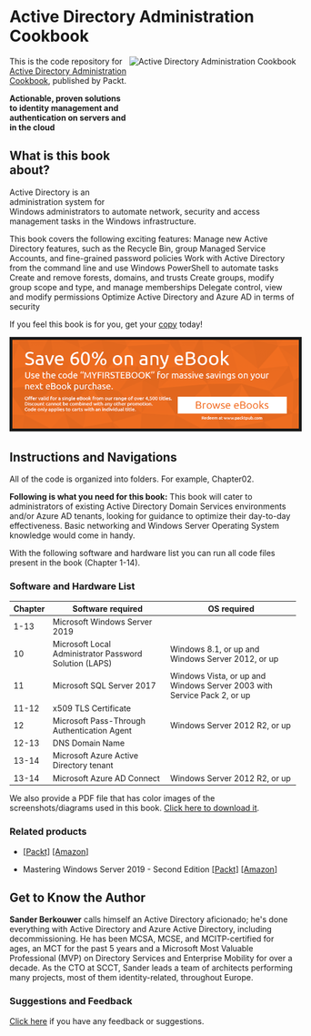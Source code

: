 # Active Directory Administration Cookbook

<a href="https://www.packtpub.com/virtualization-and-cloud/active-directory-administration-cookbook?utm_source=github&utm_medium=repository&utm_campaign=9781789806984 "><img src="https://d1ldz4te4covpm.cloudfront.net/sites/default/files/imagecache/ppv4_main_book_cover/cover_B12338.png" alt="Active Directory Administration Cookbook" height="256px" align="right"></a>

This is the code repository for [Active Directory Administration Cookbook](https://www.packtpub.com/virtualization-and-cloud/active-directory-administration-cookbook?utm_source=github&utm_medium=repository&utm_campaign=9781789806984 ), published by Packt.

**Actionable, proven solutions to identity management and authentication on servers and in the cloud**

## What is this book about?
Active Directory is an administration system for Windows administrators to automate network, security and access management tasks in the Windows infrastructure.

This book covers the following exciting features:
Manage new Active Directory features, such as the Recycle Bin, group Managed Service Accounts, and fine-grained password policies 
Work with Active Directory from the command line and use Windows PowerShell to automate tasks 
Create and remove forests, domains, and trusts 
Create groups, modify group scope and type, and manage memberships 
Delegate control, view and modify permissions 
Optimize Active Directory and Azure AD in terms of security 

If you feel this book is for you, get your [copy](https://www.amazon.com/dp/1-789-80698-4) today!

<a href="https://www.packtpub.com/?utm_source=github&utm_medium=banner&utm_campaign=GitHubBanner"><img src="https://raw.githubusercontent.com/PacktPublishing/GitHub/master/GitHub.png" 
alt="https://www.packtpub.com/" border="5" /></a>

## Instructions and Navigations
All of the code is organized into folders. For example, Chapter02.

**Following is what you need for this book:**
This book will cater to administrators of existing Active Directory Domain Services environments and/or Azure AD tenants, looking for guidance to optimize their day-to-day effectiveness. Basic networking and Windows Server Operating System knowledge would come in handy.

With the following software and hardware list you can run all code files present in the book (Chapter 1-14).
### Software and Hardware List
| Chapter | Software required | OS required |
| -------- | ------------------------------------ | ----------------------------------- |
| 1-13 | Microsoft Windows Server 2019 |  |
| 10 | Microsoft Local Administrator Password Solution (LAPS) | Windows 8.1, or up and Windows Server 2012, or up |
| 11 | Microsoft SQL Server 2017 | Windows Vista, or up and Windows Server 2003 with Service Pack 2, or up |
| 11-12 | x509 TLS Certificate |  |
| 12 | Microsoft Pass-Through Authentication Agent | Windows Server 2012 R2, or up |
| 12-13 | DNS Domain Name |  |
| 13-14 | Microsoft Azure Active Directory tenant |  |
| 13-14 | Microsoft Azure AD Connect | Windows Server 2012 R2, or up |

We also provide a PDF file that has color images of the screenshots/diagrams used in this book. [Click here to download it](https://www.packtpub.com/sites/default/files/downloads/9781789806984_ColorImages.pdf).

### Related products
*  [[Packt]](https://prod.packtpub.com/in/application-development/identity-windows-server-2016-microsoft-70-742-mcsa-exam-guide?utm_source=github&utm_medium=repository&utm_campaign=) [[Amazon]](https://www.amazon.com/dp/1-838-55513-7)

* Mastering Windows Server 2019 - Second Edition  [[Packt]](https://prod.packtpub.com/in/virtualization-and-cloud/mastering-windows-server-2019-second-edition?utm_source=github&utm_medium=repository&utm_campaign=) [[Amazon]](https://www.amazon.com/dp/1-789-80453-1)


## Get to Know the Author
**Sander Berkouwer**
calls himself an Active Directory aficionado; he's done everything with Active Directory and Azure Active Directory, including decommissioning. He has been MCSA, MCSE, and MCITP-certified for ages, an MCT for the past 5 years and a Microsoft Most Valuable Professional (MVP) on Directory Services and Enterprise Mobility for over a decade. As the CTO at SCCT, Sander leads a team of architects performing many projects, most of them identity-related, throughout Europe.



### Suggestions and Feedback
[Click here](https://docs.google.com/forms/d/e/1FAIpQLSdy7dATC6QmEL81FIUuymZ0Wy9vH1jHkvpY57OiMeKGqib_Ow/viewform) if you have any feedback or suggestions.
